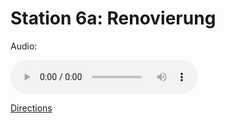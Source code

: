 
# Station 6a: Renovierung

Audio: 

<audio controls>
  <source src="https://github.com/kipppunkte/kipppunkte/raw/gh-pages/assets/6a_Renovierung.mp3" type="audio/mpeg">
  Your browser does not support the audio tag.
</audio>


[Directions](https://www.google.com/maps/dir/?api=1&travelmode=walking&destination=47.8009885,13.0206572)